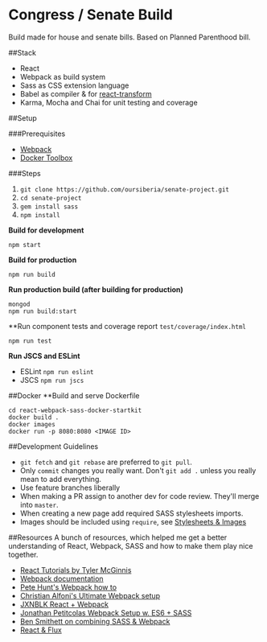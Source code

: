 # Congress / Senate Build
Build made for house and senate bills. Based on Planned Parenthood bill.


##Stack
* React
* Webpack as build system
* Sass as CSS extension language
* Babel as compiler & for [react-transform](https://github.com/gaearon/babel-plugin-react-transform)
* Karma, Mocha and Chai for unit testing and coverage

##Setup

###Prerequisites
* [Webpack](https://webpack.github.io/docs/installation.html)
* [Docker Toolbox](https://www.docker.com/docker-toolbox)

###Steps
1. `git clone https://github.com/oursiberia/senate-project.git`
1. `cd senate-project`
1. `gem install sass`
1. `npm install`

**Build for development**
```
npm start
```

**Build for production**
```
npm run build
```

**Run production build (after building for production)**
```
mongod
npm run build:start
```

**Run component tests and coverage report `test/coverage/index.html`
```
npm run test
```

**Run JSCS and ESLint**
* ESLint `npm run eslint`
* JSCS `npm run jscs`

##Docker
**Build and serve Dockerfile
```
cd react-webpack-sass-docker-startkit
docker build .
docker images
docker run -p 8080:8080 <IMAGE ID>

```

##Development Guidelines
* `git fetch` and `git rebase` are preferred to `git pull`.
* Only `commit` changes you really want. Don't `git add .` unless you really mean to add everything.
* Use feature branches liberally
* When making a PR assign to another dev for code review. They'll merge into `master`.
* When creating a new page add required SASS stylesheets imports.
* Images should be included using `require`, see [Stylesheets & Images](https://github.com/petehunt/webpack-howto#5-stylesheets-and-images)

##Resources
A bunch of resources, which helped me get a better understanding of React, Webpack, SASS and how to make them play nice together.

* [React Tutorials by Tyler McGinnis](http://tylermcginnis.com/category/react/)
* [Webpack documentation](https://webpack.github.io/)
* [Pete Hunt's Webpack how to](https://github.com/petehunt/webpack-howto)
* [Christian Alfoni's Ultimate Webpack setup](http://www.christianalfoni.com/articles/2015_04_19_The-ultimate-webpack-setup)
* [JXNBLK React + Webpack](http://jxnblk.com/writing/posts/static-site-generation-with-react-and-webpack/)
* [Jonathan Petitcolas Webpack Setup w. ES6 + SASS](http://www.jonathan-petitcolas.com/2015/05/15/howto-setup-webpack-on-es6-react-application-with-sass.html)
* [Ben Smithett on combining SASS & Webpack](http://bensmithett.com/smarter-css-builds-with-webpack/)
* [React & Flux](https://medium.com/@tribou/react-and-flux-for-the-rest-of-us-61f90869d51f)
